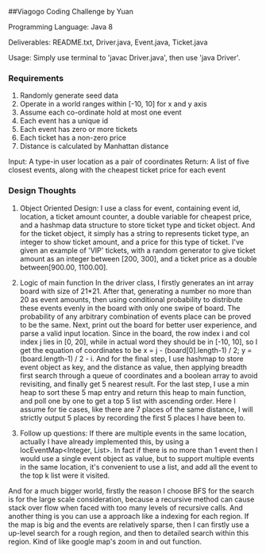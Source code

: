 ##Viagogo Coding Challenge by Yuan

Programming Language: Java 8

Deliverables: README.txt, Driver.java, Event.java, Ticket.java

Usage: Simply use terminal to 'javac Driver.java', then use 'java Driver'.

### Requirements

1. Randomly generate seed data
2. Operate in a world ranges within [-10, 10] for x and y axis
3. Assume each co-ordinate hold at most one event
4. Each event has a unique id
5. Each event has zero or more tickets
6. Each ticket has a non-zero price
7. Distance is calculated by Manhattan distance

Input: A type-in user location as a pair of coordinates
Return: A list of five closest events, along with the cheapest ticket price for each event

### Design Thoughts

1. Object Oriented Design:
  I use a class for event, containing event id, location, a ticket amount counter, a double variable for cheapest price, and a hashmap data structure to store ticket type and ticket object. And for the ticket object, it simply has a string to represents ticket type, an integer to show ticket amount, and a price for this type of ticket. I've given an example of 'VIP' tickets, with a random generator to give ticket amount as an integer between [200, 300], and a ticket price as a double between[900.00, 1100.00].

2. Logic of main function
  In the driver class, I firstly generates an int array board with size of 21*21. After that, generating a number no more than 20 as event amounts, then using conditional probability to distribute these events evenly in the board with only one swipe of board. The probability of any arbitrary combination of events place can be proved to be the same.
  Next, print out the board for better user experience, and parse a valid input location. Since in the board, the row index i and col index j lies in [0, 20], while in actual word they should be in [-10, 10], so I get the equation of coordinates to be x = j - (board[0].length-1) / 2; y = (board.length-1) / 2 - i.
  And for the final step, I use hashmap to store event object as key, and the distance as value, then applying breadth first search through a queue of coordinates and a boolean array to avoid revisiting, and finally get 5 nearest result. For the last step, I use a min heap to sort these 5 map entry and return this heap to main function, and poll one by one to get a top 5 list with ascending order. Here I assume for tie cases, like there are 7 places of the same distance, I will strictly output 5 places by recording the first 5 places I have been to.

3. Follow up questions:
  If there are multiple events in the same location, actually I have already implemented this, by using a locEventMap<Integer, List<Event>>. In fact if there is no more than 1 event then I would use a single event object as value, but to support multiple events in the same location, it's convenient to use a list, and add all the event to the top k list were it visited.

  And for a much bigger world, firstly the reason I choose BFS for the search is for the large scale consideration, because a recursive method can cause stack over flow when faced with too many levels of recursive calls. And another thing is you can use a approach like a indexing for each region. If the map is big and the events are relatively sparse, then I can firstly use a up-level search for a rough region, and then to detailed search within this region. Kind of like google map's zoom in and out function.

